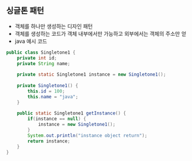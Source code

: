 ## 싱글톤 패턴
- 객체를 하나만 생성하는 디자인 패턴
- 객체를 생성하는 코드가 객체 내부에서만 가능하고 외부에서는 객체의 주소만 얻
- java 예시 코드
```java
public class Singletone1 {
	private int id;
	private String name;
	
	private static Singletone1 instance = new Singletone1();
	
	private Singletone1() {
		this.id = 100;
		this.name = "java";
	}
	
	public static Singletone1 getInstance() {
		if(instance == null) {
			instance = new Singletone1();
		}
		System.out.println("instance object return");
		return instance;
	}
}
```